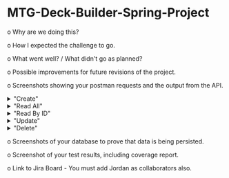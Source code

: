 # MTG-Deck-Builder-Spring-Project

o	Why are we doing this?

o	How I expected the challenge to go.

o	What went well? / What didn't go as planned?

o	Possible improvements for future revisions of the project.

o	Screenshots showing your postman requests and the output from the API.
<details>
<summary>"Create"</summary>
this is hidden
</details>

<details>
<summary>"Read All"</summary>
this is hidden
</details>

<details>
<summary>"Read By ID"</summary>
this is hidden
</details>

<details>
<summary>"Update"</summary>
this is hidden
</details>

<details>
<summary>"Delete"</summary>
this is hidden
</details>

o	Screenshots of your database to prove that data is being persisted.

o	Screenshot of your test results, including coverage report.

o	Link to Jira Board - You must add Jordan as collaborators also.

